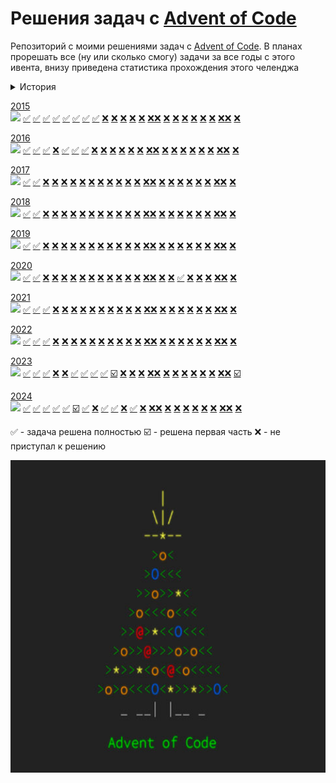 # Решения задач с [Advent of Code](http://www.adventofcode.com)
Репозиторий c моими решениями задач с [Advent of Code](http://www.adventofcode.com). В планах прорешать все 
(ну или сколько смогу) задачи за все годы с этого ивента, внизу приведена 
статистика прохождения этого челенджа

<details><summary>История</summary>

| Дата       | Количество 🌟 | Общий прогресс                    |
|------------|---------------|-----------------------------------|
| 01.01.2025 | 43/500        | ![](https://geps.dev/progress/9)  |
| 06.01.2025 | 61/500        | ![](https://geps.dev/progress/12) |
| 11.01.2025 | 89/500        | ![](https://geps.dev/progress/18) |
</details>

[2015](https://adventofcode.com/2015)           
![](https://geps.dev/progress/32)
[✅](2015/Task1/solution.py "Задача 1")  [✅](2015/Task2/solution.py "Задача 2") [✅](2015/Task3/solution.py "Задача 3")
[✅](2015/Task4/solution.py "Задача 4") [✅](2015/Task5/solution.py "Задача 5") [✅](2015/Task6/solution.py "Задача 6")
[✅](2015/Task7/solution.py "Задача 7") [✅](2015/Task8/solution.py "Задача 8") [❌](2015/Task9/solution.py "Задача 9") 
[❌](2015/Task10/solution.py "Задача 10") [❌](2015/Task11/solution.py "Задача 11") [❌](2015/Task12/solution.py "Задача 12")
[❌](2015/Task13/solution.py "Задача 13") [❌](2015/Task14/solution.py "Задача 14")[❌](2015/Task15/solution.py "Задача 15")
[❌](2015/Task16/solution.py "Задача 16") [❌](2015/Task17/solution.py "Задача 17") [❌](2015/Task18/solution.py "Задача 18")
[❌](2015/Task19/solution.py "Задача 19") [❌](2015/Task20/solution.py "Задача 20") [❌](2015/Task21/solution.py "Задача 21") 
[❌](2015/Task22/solution.py "Задача 22")[❌](2015/Task23/solution.py "Задача 23") [❌](2015/Task24/solution.py "Задача 24")

[2016](https://adventofcode.com/2016)  
![](https://geps.dev/progress/24)
[✅](2016/Task1/solution.py "Задача 1")  [✅](2016/Task2/solution.py "Задача 2") [✅](2016/Task3/solution.py "Задача 3")
[❌](2016/Task4/solution.py "Задача 4") [✅](2016/Task5/solution.py "Задача 5") [✅](2016/Task6/solution.py "Задача 6")
[✅](2016/Task7/solution.py "Задача 7") [❌](2016/Task8/solution.py "Задача 8") [❌](2016/Task9/solution.py "Задача 9") 
[❌](2016/Task10/solution.py "Задача 10") [❌](2016/Task11/solution.py "Задача 11") [❌](2016/Task12/solution.py "Задача 12")
[❌](2016/Task13/solution.py "Задача 13") [❌](2016/Task14/solution.py "Задача 14")[❌](2016/Task15/solution.py "Задача 15")
[❌](2016/Task16/solution.py "Задача 16") [❌](2016/Task17/solution.py "Задача 17") [❌](2016/Task18/solution.py "Задача 18")
[❌](2016/Task19/solution.py "Задача 19") [❌](2016/Task20/solution.py "Задача 20") [❌](2016/Task21/solution.py "Задача 21") 
[❌](2016/Task22/solution.py "Задача 22")[❌](2016/Task23/solution.py "Задача 23") [❌](2016/Task24/solution.py "Задача 24")

[2017](https://adventofcode.com/2017)  
![](https://geps.dev/progress/8)
[✅](2017/Task1/solution.py "Задача 1")  [✅](2017/Task2/solution.py "Задача 2") [❌](2017/Task3/solution.py "Задача 3")
[❌](2017/Task4/solution.py "Задача 4") [❌](2017/Task5/solution.py "Задача 5") [❌](2017/Task6/solution.py "Задача 6")
[❌](2017/Task7/solution.py "Задача 7") [❌](2017/Task8/solution.py "Задача 8") [❌](2017/Task9/solution.py "Задача 9") 
[❌](2017/Task10/solution.py "Задача 10") [❌](2017/Task11/solution.py "Задача 11") [❌](2017/Task12/solution.py "Задача 12")
[❌](2017/Task13/solution.py "Задача 13") [❌](2017/Task14/solution.py "Задача 14")[❌](2017/Task15/solution.py "Задача 15")
[❌](2017/Task16/solution.py "Задача 16") [❌](2017/Task17/solution.py "Задача 17") [❌](2017/Task18/solution.py "Задача 18")
[❌](2017/Task19/solution.py "Задача 19") [❌](2017/Task20/solution.py "Задача 20") [❌](2017/Task21/solution.py "Задача 21") 
[❌](2017/Task22/solution.py "Задача 22")[❌](2017/Task23/solution.py "Задача 23") [❌](2017/Task24/solution.py "Задача 24")

[2018](https://adventofcode.com/2018)  
![](https://geps.dev/progress/8)
[✅](2018/Task1/solution.py "Задача 1")  [✅](2018/Task2/solution.py "Задача 2") [❌](2018/Task3/solution.py "Задача 3")
[❌](2018/Task4/solution.py "Задача 4") [❌](2018/Task5/solution.py "Задача 5") [❌](2018/Task6/solution.py "Задача 6")
[❌](2018/Task7/solution.py "Задача 7") [❌](2018/Task8/solution.py "Задача 8") [❌](2018/Task9/solution.py "Задача 9") 
[❌](2018/Task10/solution.py "Задача 10") [❌](2018/Task11/solution.py "Задача 11") [❌](2018/Task12/solution.py "Задача 12")
[❌](2018/Task13/solution.py "Задача 13") [❌](2018/Task14/solution.py "Задача 14")[❌](2018/Task15/solution.py "Задача 15")
[❌](2018/Task16/solution.py "Задача 16") [❌](2018/Task17/solution.py "Задача 17") [❌](2018/Task18/solution.py "Задача 18")
[❌](2018/Task19/solution.py "Задача 19") [❌](2018/Task20/solution.py "Задача 20") [❌](2018/Task21/solution.py "Задача 21") 
[❌](2018/Task22/solution.py "Задача 22")[❌](2018/Task23/solution.py "Задача 23") [❌](2018/Task24/solution.py "Задача 24")

[2019](https://adventofcode.com/2019)  
![](https://geps.dev/progress/8)
[✅](2019/Task1/solution.py "Задача 1")  [✅](2019/Task2/solution.py "Задача 2") [❌](2019/Task3/solution.py "Задача 3")
[❌](2019/Task4/solution.py "Задача 4") [❌](2019/Task5/solution.py "Задача 5") [❌](2019/Task6/solution.py "Задача 6")
[❌](2019/Task7/solution.py "Задача 7") [❌](2019/Task8/solution.py "Задача 8") [❌](2019/Task9/solution.py "Задача 9") 
[❌](2019/Task10/solution.py "Задача 10") [❌](2019/Task11/solution.py "Задача 11") [❌](2019/Task12/solution.py "Задача 12")
[❌](2019/Task13/solution.py "Задача 13") [❌](2019/Task14/solution.py "Задача 14")[❌](2019/Task15/solution.py "Задача 15")
[❌](2019/Task16/solution.py "Задача 16") [❌](2019/Task17/solution.py "Задача 17") [❌](2019/Task18/solution.py "Задача 18")
[❌](2019/Task19/solution.py "Задача 19") [❌](2019/Task20/solution.py "Задача 20") [❌](2019/Task21/solution.py "Задача 21") 
[❌](2019/Task22/solution.py "Задача 22")[❌](2019/Task23/solution.py "Задача 23") [❌](2019/Task24/solution.py "Задача 24")

[2020](https://adventofcode.com/2020)  
![](https://geps.dev/progress/12)
[✅](2020/Task1/solution.py "Задача 1")  [✅](2020/Task2/solution.py "Задача 2") [❌](2020/Task3/solution.py "Задача 3")
[❌](2020/Task4/solution.py "Задача 4") [❌](2020/Task5/solution.py "Задача 5") [❌](2020/Task6/solution.py "Задача 6")
[❌](2020/Task7/solution.py "Задача 7") [❌](2020/Task8/solution.py "Задача 8") [❌](2020/Task9/solution.py "Задача 9") 
[❌](2020/Task10/solution.py "Задача 10") [❌](2020/Task11/solution.py "Задача 11") [❌](2020/Task12/solution.py "Задача 12")
[❌](2020/Task13/solution.py "Задача 13") [❌](2020/Task14/solution.py "Задача 14")[❌](2020/Task15/solution.py "Задача 15")
[❌](2020/Task16/solution.py "Задача 16") [❌](2020/Task17/solution.py "Задача 17") [✅](2020/Task18/solution.py "Задача 18")
[❌](2020/Task19/solution.py "Задача 19") [❌](2020/Task20/solution.py "Задача 20") [❌](2020/Task21/solution.py "Задача 21") 
[❌](2020/Task22/solution.py "Задача 22")[❌](2020/Task23/solution.py "Задача 23") [❌](2020/Task24/solution.py "Задача 24")

[2021](https://adventofcode.com/2021)  
![](https://geps.dev/progress/8)
[✅](2021/Task1/solution.py "Задача 1")  [✅](2021/Task2/solution.py "Задача 2") [✅](2021/Task3/solution.py "Задача 3")
[❌](2021/Task4/solution.py "Задача 4") [❌](2021/Task5/solution.py "Задача 5") [❌](2021/Task6/solution.py "Задача 6")
[❌](2021/Task7/solution.py "Задача 7") [❌](2021/Task8/solution.py "Задача 8") [❌](2021/Task9/solution.py "Задача 9") 
[❌](2021/Task10/solution.py "Задача 10") [❌](2021/Task11/solution.py "Задача 11") [❌](2021/Task12/solution.py "Задача 12")
[❌](2021/Task13/solution.py "Задача 13") [❌](2021/Task14/solution.py "Задача 14")[❌](2021/Task15/solution.py "Задача 15")
[❌](2021/Task16/solution.py "Задача 16") [❌](2021/Task17/solution.py "Задача 17") [❌](2021/Task18/solution.py "Задача 18")
[❌](2021/Task19/solution.py "Задача 19") [❌](2021/Task20/solution.py "Задача 20") [❌](2021/Task21/solution.py "Задача 21") 
[❌](2021/Task22/solution.py "Задача 22")[❌](2021/Task23/solution.py "Задача 23") [❌](2021/Task24/solution.py "Задача 24")

[2022](https://adventofcode.com/2022)  
![](https://geps.dev/progress/12)
[✅](2022/Task1/solution.py "Задача 1")  [✅](2022/Task2/solution.py "Задача 2") [✅](2022/Task3/solution.py "Задача 3")
[❌](2022/Task4/solution.py "Задача 4") [❌](2022/Task5/solution.py "Задача 5") [❌](2022/Task6/solution.py "Задача 6")
[❌](2022/Task7/solution.py "Задача 7") [❌](2022/Task8/solution.py "Задача 8") [❌](2022/Task9/solution.py "Задача 9") 
[❌](2022/Task10/solution.py "Задача 10") [❌](2022/Task11/solution.py "Задача 11") [❌](2022/Task12/solution.py "Задача 12")
[❌](2022/Task13/solution.py "Задача 13") [❌](2022/Task14/solution.py "Задача 14")[❌](2022/Task15/solution.py "Задача 15")
[❌](2022/Task16/solution.py "Задача 16") [❌](2022/Task17/solution.py "Задача 17") [❌](2022/Task18/solution.py "Задача 18")
[❌](2022/Task19/solution.py "Задача 19") [❌](2022/Task20/solution.py "Задача 20") [❌](2022/Task21/solution.py "Задача 21") 
[❌](2022/Task22/solution.py "Задача 22")[❌](2022/Task23/solution.py "Задача 23") [❌](2022/Task24/solution.py "Задача 24")

[2023](https://adventofcode.com/2023)  
![](https://geps.dev/progress/26)
[✅](2023/Task1/solution.py "Задача 1")  [✅](2023/Task2/solution.py "Задача 2") [✅](2023/Task3/solution.py "Задача 3")
[❌️](2023/Task4/solution.py "Задача 4") [❌](2023/Task5/solution.py "Задача 5") [✅](2023/Task6/solution.py "Задача 6")
[✅](2023/Task7/solution.py "Задача 7") [✅](2023/Task8/solution.py "Задача 8") [✅](2023/Task9/solution.py "Задача 9") 
[☑️](2023/Task10/solution.py "Задача 10") [❌](2023/Task11/solution.py "Задача 11") [❌](2023/Task12/solution.py "Задача 12")
[❌](2023/Task13/solution.py "Задача 13") [❌](2023/Task14/solution.py "Задача 14")[❌](2023/Task15/solution.py "Задача 15")
[❌](2023/Task16/solution.py "Задача 16") [❌](2023/Task17/solution.py "Задача 17") [❌](2023/Task18/solution.py "Задача 18")
[❌](2023/Task19/solution.py "Задача 19") [❌](2023/Task20/solution.py "Задача 20") [❌](2023/Task21/solution.py "Задача 21") 
[❌](2023/Task22/solution.py "Задача 22")[❌](2023/Task23/solution.py "Задача 23") [☑️](2023/Task24/solution.py "Задача 24")

[2024](https://adventofcode.com/2024)  
![](https://geps.dev/progress/32)
[✅](2024/Task1/solution.py "Задача 1")  [✅](2024/Task2/solution.py "Задача 2") [✅](2024/Task3/solution.py "Задача 3")
[✅](2024/Task4/solution.py "Задача 4") [✅](2024/Task5/solution.py "Задача 5") [☑️](2024/Task6/solution.py "Задача 6")
[✅](2024/Task7/solution.py "Задача 7") [❌](2024/Task8/solution.py "Задача 8") [✅](2024/Task9/solution.py "Задача 9") 
[✅](2024/Task10/solution.py "Задача 10") [❌](2024/Task11/solution.py "Задача 11") [✅](2024/Task12/solution.py "Задача 12")
[❌](2024/Task13/solution.py "Задача 13") [❌](2024/Task14/solution.py "Задача 14")[❌](2024/Task15/solution.py "Задача 15")
[❌](2024/Task16/solution.py "Задача 16") [❌](2024/Task17/solution.py "Задача 17") [❌](2024/Task18/solution.py "Задача 18")
[❌](2024/Task19/solution.py "Задача 19") [❌](2024/Task20/solution.py "Задача 20") [❌](2024/Task21/solution.py "Задача 21") 
[❌](2024/Task22/solution.py "Задача 22")[❌](2024/Task23/solution.py "Задача 23") [❌](2024/Task24/solution.py "Задача 24")
 
✅ - задача решена полностью
☑️ - решена первая часть 
❌ - не приступал к решению


<img src="pic.jpg" width="10000" height="500">